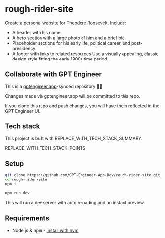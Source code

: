 # rough-rider-site

Create a personal website for Theodore Roosevelt. Include:
- A header with his name
- A hero section with a large photo of him and a brief bio 
- Placeholder sections for his early life, political career, and post-presidency
- A footer with links to related resources
Use a visually appealing, classic design style fitting the early 1900s time period.

## Collaborate with GPT Engineer

This is a [gptengineer.app](https://gptengineer.app)-synced repository 🌟🤖

Changes made via gptengineer.app will be committed to this repo.

If you clone this repo and push changes, you will have them reflected in the GPT Engineer UI.

## Tech stack

This project is built with REPLACE_WITH_TECH_STACK_SUMMARY.

REPLACE_WITH_TECH_STACK_POINTS

## Setup

```sh
git clone https://github.com/GPT-Engineer-App-Dev/rough-rider-site.git
cd rough-rider-site
npm i
```

```sh
npm run dev
```

This will run a dev server with auto reloading and an instant preview.

## Requirements

- Node.js & npm - [install with nvm](https://github.com/nvm-sh/nvm#installing-and-updating)
